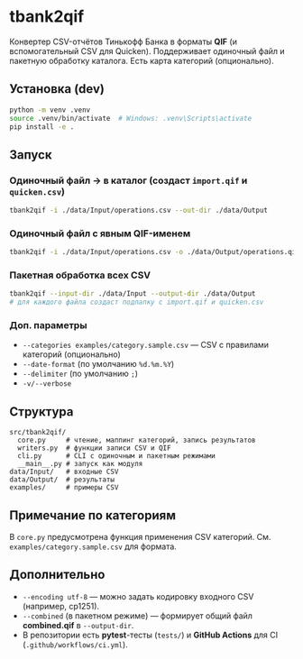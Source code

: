 # tbank2qif

Конвертер CSV-отчётов Тинькофф Банка в форматы **QIF** (и вспомогательный CSV для Quicken). 
Поддерживает одиночный файл и пакетную обработку каталога. Есть карта категорий (опционально).

## Установка (dev)
```bash
python -m venv .venv
source .venv/bin/activate  # Windows: .venv\Scripts\activate
pip install -e .
```

## Запуск

### Одиночный файл → в каталог (создаст `import.qif` и `quicken.csv`)
```bash
tbank2qif -i ./data/Input/operations.csv --out-dir ./data/Output
```

### Одиночный файл c явным QIF-именем
```bash
tbank2qif -i ./data/Input/operations.csv -o ./data/Output/operations.qif
```

### Пакетная обработка всех CSV
```bash
tbank2qif --input-dir ./data/Input --output-dir ./data/Output
# для каждого файла создаст подпапку с import.qif и quicken.csv
```

### Доп. параметры
- `--categories examples/category.sample.csv` — CSV с правилами категорий (опционально)
- `--date-format` (по умолчанию `%d.%m.%Y`)
- `--delimiter` (по умолчанию `;`)
- `-v/--verbose`

## Структура
```
src/tbank2qif/
  core.py     # чтение, маппинг категорий, запись результатов
  writers.py  # функции записи CSV и QIF
  cli.py      # CLI с одиночным и пакетным режимами
  __main__.py # запуск как модуля
data/Input/   # входные CSV
data/Output/  # результаты
examples/     # примеры CSV
```

## Примечание по категориям
В `core.py` предусмотрена функция применения CSV категорий. См. `examples/category.sample.csv` для формата.

## Дополнительно
- `--encoding utf-8` — можно задать кодировку входного CSV (например, cp1251).
- `--combined` (в пакетном режиме) — формирует общий файл **combined.qif** в `--output-dir`.
- В репозитории есть **pytest**-тесты (`tests/`) и **GitHub Actions** для CI (`.github/workflows/ci.yml`).
